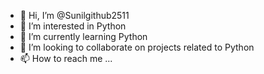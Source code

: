 - 👋 Hi, I’m @Sunilgithub2511
- 👀 I’m interested in Python
- 🌱 I’m currently learning Python
- 💞️ I’m looking to collaborate on projects related to Python
- 📫 How to reach me ...

<!---
Sunilgithub2511/Sunilgithub2511 is a ✨ special ✨ repository because its `README.md` (this file) appears on your GitHub profile.
You can click the Preview link to take a look at your changes.
--->
